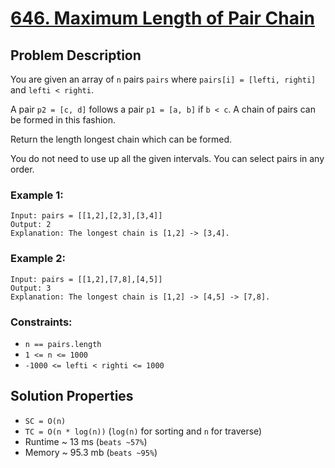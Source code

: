 # [646. Maximum Length of Pair Chain](https://leetcode.com/problems/maximum-length-of-pair-chain/description/)

## Problem Description

You are given an array of `n` pairs `pairs` where `pairs[i] = [lefti, righti]` and `lefti < righti`.

A pair `p2 = [c, d]` follows a pair `p1 = [a, b]` if `b < c`. A chain of pairs can be formed in this fashion.

Return the length longest chain which can be formed.

You do not need to use up all the given intervals. You can select pairs in any order.



### Example 1:
```
Input: pairs = [[1,2],[2,3],[3,4]]
Output: 2
Explanation: The longest chain is [1,2] -> [3,4].
```
### Example 2:
```
Input: pairs = [[1,2],[7,8],[4,5]]
Output: 3
Explanation: The longest chain is [1,2] -> [4,5] -> [7,8].
```

### Constraints:

* `n == pairs.length`
* `1 <= n <= 1000`
* `-1000 <= lefti < righti <= 1000`

## Solution Properties
* `SC = O(n)`
* `TC = O(n * log(n))` (`log(n)` for sorting and `n` for traverse)
* Runtime ~ 13 ms (`beats ~57%`)
* Memory ~ 95.3 mb (`beats ~95%`)
